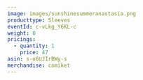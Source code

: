 ```yaml
---
image: images/sunshinesummeranastasia.png
producttype: Sleeves
eventId: c-vLkg_Y6KL-c
weight: 0
pricings:
  - quantity: 1
    price: 47
asin: s-o6UJIrBWy-s
merchandise: comiket
---
```

